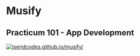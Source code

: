 # Musify
## Practicum 101 - App Development 
[![isendcodes.github.io/musify/](https://img.shields.io/badge/https://isendcodes.github.io/musify-preview-green)](https://isendcodes.github.io/musify/)
